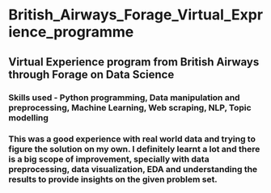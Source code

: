 # British_Airways_Forage_Virtual_Exprience_programme

## Virtual Experience program from British Airways through Forage on Data Science
### Skills used - Python programming, Data manipulation and preprocessing, Machine Learning, Web scraping, NLP, Topic modelling
### This was a good experience with real world data and trying to figure the solution on my own. I definitely learnt a lot and there is a big scope of improvement, specially with data preprocessing, data visualization, EDA and understanding the results to provide insights on the given problem set.
